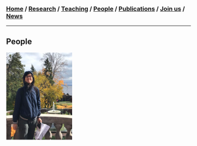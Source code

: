### [**Home**](../README.md)  /  [**Research**](research.md)  /  [**Teaching**](teaching.md)  / [**People**](people.md) /  [**Publications**](publications.md)  /  [**Join us**](joinus.md)  /  [**News**](news.md) 
---

## People 

<img align="right" style="float: left; padding-right: 30px;" src="/images/jiying3.png" width="180"> 

<br/><br/>
